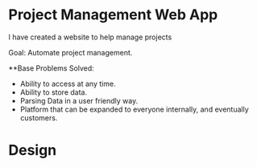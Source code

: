 # Project Management Web App 
I have created a website to help manage projects

Goal: Automate project management. 

**Base Problems Solved: 
- Ability to access at any time. 
- Ability to store data. 
- Parsing Data in a user friendly way. 
- Platform that can be expanded to everyone internally, and eventually customers. 
  
# Design


